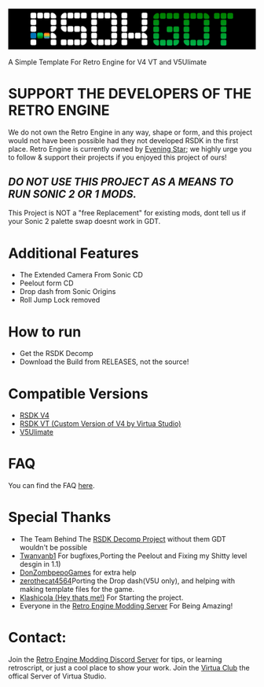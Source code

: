 ![header](header.png?raw=true)

A Simple Template For Retro Engine for V4 VT and V5Ulimate

# **SUPPORT THE DEVELOPERS OF THE RETRO ENGINE**
We do not own the Retro Engine in any way, shape or form, and this project would not have been possible had they not developed RSDK in the first place. Retro Engine is currently owned by [Evening Star](https://eveningstar.studio/); we highly urge you to follow & support their projects if you enjoyed this project of ours!

## ***DO NOT USE THIS PROJECT AS A MEANS TO RUN SONIC 2 OR 1 MODS.***
This Project is NOT a "free Replacement" for existing mods, dont tell us if your Sonic 2 palette swap doesnt work in GDT.

# Additional Features
* The Extended Camera From Sonic CD
* Peelout form CD
* Drop dash from Sonic Origins
* Roll Jump Lock removed

# How to run
* Get the RSDK Decomp
* Download the Build from RELEASES, not the source!
# Compatible Versions
* [RSDK V4](https://github.com/Rubberduckycooly/Sonic-1-2-2013-Decompilation)
* [RSDK VT (Custom Version of V4 by Virtua Studio)](https://github.com/Sonic-Geared/RSDK-VT)
* [V5Ulimate](https://github.com/Rubberduckycooly/RSDKv5-Decompilation)
  
# FAQ
You can find the FAQ [here](./FAQ.md).

# Special Thanks
* The Team Behind The [RSDK Decomp Project](https://github.com/Rubberduckycooly/Sonic-1-2-2013-Decompilation) without them GDT wouldn't be possible
* [Twanvanb1](https://github.com/Twanvanb1) For bugfixes,Porting the Peelout and Fixing my Shitty level desgin in 1.1)
* [DonZombpepoGames](https://github.com/DonZombpepoGames) for extra help
* [zerothecat4564](https://github.com/zerothecat4564)Porting the Drop dash(V5U only), and helping with making template files for the game.
* [Klashicola (Hey thats me!)](https://github.com/youngerelk1) For Starting the project. 
* Everyone in the [Retro Engine Modding Server](https://dc.railgun.works/retroengine) For Being Amazing!

# Contact:
Join the [Retro Engine Modding Discord Server](https://dc.railgun.works/retroengine) for tips, or learning retroscript, or just a cool place to show your work. 
Join the [Virtua Club](https://discord.gg/Krnmh4NGdn) the offical Server of Virtua Studio. 
